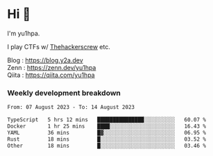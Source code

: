 # Hi 👋

I'm yu1hpa.

I play CTFs w/ [Thehackerscrew](https://www.thehackerscrew.team/) etc.

Blog : https://blog.y2a.dev  
Zenn : https://zenn.dev/yu1hpa  
Qiita : https://qiita.com/yu1hpa  

### Weekly development breakdown

<!--START_SECTION:waka-->

```txt
From: 07 August 2023 - To: 14 August 2023

TypeScript   5 hrs 12 mins   ███████████████░░░░░░░░░░   60.07 %
Docker       1 hr 25 mins    ████░░░░░░░░░░░░░░░░░░░░░   16.43 %
YAML         36 mins         █▓░░░░░░░░░░░░░░░░░░░░░░░   06.95 %
Rust         18 mins         █░░░░░░░░░░░░░░░░░░░░░░░░   03.52 %
Other        18 mins         █░░░░░░░░░░░░░░░░░░░░░░░░   03.46 %
```

<!--END_SECTION:waka-->

